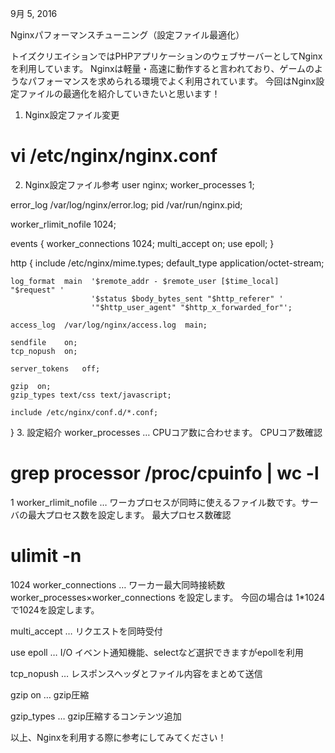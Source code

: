 9月 5, 2016

Nginxパフォーマンスチューニング（設定ファイル最適化）

トイズクリエイションではPHPアプリケーションのウェブサーバーとしてNginxを利用しています。
Nginxは軽量・高速に動作すると言われており、ゲームのようなパフォーマンスを求められる環境でよく利用されています。
今回はNginx設定ファイルの最適化を紹介していきたいと思います！

1. Nginx設定ファイル変更
# vi /etc/nginx/nginx.conf
2. Nginx設定ファイル参考
user  nginx;
worker_processes  1;

error_log  /var/log/nginx/error.log;
pid        /var/run/nginx.pid;

worker_rlimit_nofile 1024;

events {
    worker_connections  1024;
    multi_accept on;
    use epoll;
}

http {
    include       /etc/nginx/mime.types;
    default_type  application/octet-stream;

    log_format  main  '$remote_addr - $remote_user [$time_local] "$request" '
                      '$status $body_bytes_sent "$http_referer" '
                      '"$http_user_agent" "$http_x_forwarded_for"';

    access_log  /var/log/nginx/access.log  main;

    sendfile	on;
    tcp_nopush	on;

	server_tokens   off;

	gzip  on;
	gzip_types text/css text/javascript;

    include /etc/nginx/conf.d/*.conf;
}
3. 設定紹介
worker_processes … CPUコア数に合わせます。
CPUコア数確認

# grep processor /proc/cpuinfo | wc -l
1
worker_rlimit_nofile … ワーカプロセスが同時に使えるファイル数です。サーバの最大プロセス数を設定します。
最大プロセス数確認

# ulimit -n
1024
worker_connections … ワーカー最大同時接続数
worker_processes×worker_connections を設定します。
今回の場合は 1*1024 で1024を設定します。

multi_accept … リクエストを同時受付

use epoll … I/O イベント通知機能、selectなど選択できますがepollを利用

tcp_nopush … レスポンスヘッダとファイル内容をまとめて送信

gzip on … gzip圧縮

gzip_types … gzip圧縮するコンテンツ追加

以上、Nginxを利用する際に参考にしてみてください！